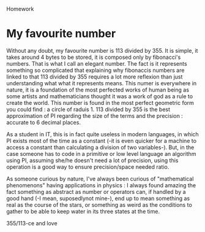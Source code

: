 Homework

# My favourite number

Without any doubt, my favourite number is 113 divided by 355. It is simple, it takes around 4 bytes to be stored, it is composed only by fibonacci's numbers. 
That is what I call an elegant number. The fact is it represents something so complicated that explaining why fibonaccis numbers are linked to that 113 divided by 355 requires a lot more reflexion than just understanding what what it represents means.
This numer is everywhere in nature, it is a foundation of the most perfected works of human being as some artists and mathematicians thought it was a work of god as a rule to create the world.
This number is found in the most perfect geometric form you could find : a circle of raduis 1.
113 divided by 355 is the best approximation of PI regarding the size of the terms and the precision : accurate to 6 decimal places.

As a student in IT, this is in fact quite useless in modern languages, in which PI exists most of the time as a constant (-it is even quicker for a machine to access a constant than calculating a division of two variables-). But, in the case someone has to code in a primitive or low level language an algorithm using PI, assuming she/he doesn't need a lot of precision, using this operation is a good way to ensure precision/space needed ratio.

As someone curious by nature, I've always been curious of "mathematical phenomenons" having applications in physics : I always found amazing the fact something as abstract as number or operators can, if handled by a good hand (-I mean, suposedlynot mine-), end up to mean something as real as the course of the stars, or something as weird as the conditions to gather to be able to keep water in its three states at the time.

355/113-ce and love

